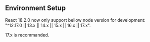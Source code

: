 ## Environment Setup

React 18.2.0 now only support bellow node version for development: "^12.17.0 || 13.x || 14.x || 15.x || 16.x || 17.x".

17.x is recommanded.